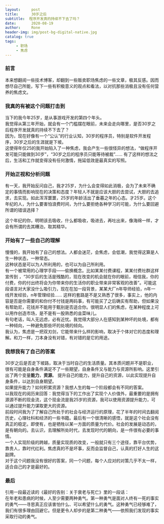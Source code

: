 ```yaml
---
layout:     post
title:      30岁之后
subtitle:  程序开发真的持续不下去了吗？
date:       2020-08-19
author:     Rone
header-img: img/post-bg-digital-native.jpg
catalog: true
tags:
     - 职场
     - 焦虑
---
```




### 前言

本来想翻阅一些技术博客，却翻到一些贩卖职场焦虑的一些文章，极其反感。因而想尽自己所能，写下一些有积极意义的观点和看法，以对抗那些消极且没有任何营养的焦虑文。

### 我真的有被这个问题打击到
当下的我今年25岁，是从事游戏开发的第四个年头。  
我觉得从第三年开始，就会有一个门槛摆在眼前，未来会走向哪里，是否30岁之后程序开发就真的持续不下去了？  
因为，现在好像有一个“公认”的行业认知，30岁的程序员，特别是软件开发程序，30岁之后的生涯就是下坡。  
这使得年仅25的我开始陷入了一种焦虑，我会产生一些很怪异的想法，“做程序开发可能只能做到30岁”，“30岁之后的程序员只能等待被裁”…… 有了这样的想法之后，生活和工作就变得没有任何激情，拖延低效是最真实的写照。

### 开始正视和分析问题

有一天，我开始反问自己，我才25岁，为什么会变得如此消极，会为了未来不确定的事情而影响现在的决策和态度？年轻人不就是应该大胆的去尝试，大胆的去追求，去实现。如此浑浑噩噩，25岁的年龄活出了垂暮之年的心态。才25岁。这个年纪的人，为什么要害怕浪费时间，为什么要拒绝各种学习的可能，为什么要回避所谓的错误选择？

这个年纪的你，明明该去吸收，什么都吸收，吸进去，再吐出来，像海绵一样，才会有所谓的去其糟泊，取其精华。

### 开始有了一些自己的理解

慢慢的，我开始有了自己的想法。人都会迷茫，会焦虑，会低潮，我觉得这算是人生一种状态，一种常态。  
这种状态是可以为人所利用的，也可以为自己所利用。  
有一个被常用的心理学手段——偷换概念。比如某某付费课程，某某付费社群这样宣传到 ，“30岁后的生活是残酷的，现在改变的机会就在你的眼前，相信我，你的付费，你的付出终将会为你带来你的生活你的职业带来非常客观的改善”。可能这段语言对大家没什么吸引力，现在在加一段背景，某某大厂n年导师经验，n年一线开发经验，n年管理经验……  这样的套路是不是又熟悉了很多，事实上，他的内容是否是你需要的和你付不付钱是两码事，有可能买了之后确实有帮助，但如果没有帮助尼，花钱并不能用于甄别是否适合你。很明显人们的焦虑，在某种程度上可以用作创造市场，是不是有一股熟悉的韭菜味儿。  
有句老话，叫人无远虑，必有近忧。我觉得大部分人在感知到某种坏的处境，都有一种倾向，一种避免那些坏的处境的倾向。  
我认为，焦虑是一把双刃剑，它能带来什么样的影响，取决于个体对它的态度和理解。和刀一样，刀本身没有对错，有对错的是它的用途。

### 我想我有了自己的答案

30岁之后是否走下坡路，取决于当时自己的生活质量。其本质问题并不是职业，很有可能是自身条件满足不了一些期望，自身条件又与能力与资源所影响。这里引出了两个变量**能力**，**资源**。
提升自己的能力，提升自己的资源，以此实现提升自身条件，以达到自身期望。  
如果提升能力？如何积累资源？我想人生的每一个阶段都会有不同的答案。  
以我现在的阅历来回答：我觉得当下的工作出了实现个人价值外，最重要的是拥有源源不断的现金流，这个现金流是我25岁的资源，我可以使用资源提升能力，可以通过提升能力谋取更大的资源。  
前段时间我为了了解自己所处于的社会与经济运行的原理，花了半年的时间去翻阅历史，心理社科和经济的一些书籍。最后有一个很清晰的感悟，就是这个社会没有真正的稳定。即使有，也是牺牲以某一方面的质量为代价。社会的发展是动态的，是有朝向的。去认识，去理解所处时代，去发现时代的朝向，是一件很有必要的事情。  
一个人实现阶级的跨越，质量实现质的改变，一般就只有三个途径，靠平台优势，靠贵人，靠时代红利。焦虑真的不是坏事，反而会监督自己，认真的打好人生的这副牌。  
对于这个问题我没有很好的答案，同一个问题，每个人应对的对策几乎不太一样，适合自己的才是最好的。

### 最后

引用一段最近读的《最好的告别：关于衰老与死亡》里的一段话：  
在年老和患病的时候，人至少需要两种勇气。第一种勇气是面对人终有一死的事实的勇气——寻思真正应该害怕什么、可以希望什么的勇气。这种勇气已经够难了，我们有很多理由回避它。但是更令人却步的是第二种勇气——依照我们发现的事实采取行动的勇气。


